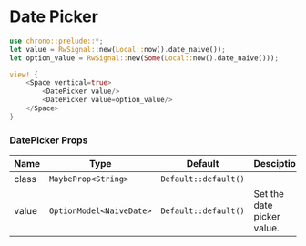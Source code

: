 # Date Picker

```rust demo
use chrono::prelude::*;
let value = RwSignal::new(Local::now().date_naive());
let option_value = RwSignal::new(Some(Local::now().date_naive()));

view! {
    <Space vertical=true>
        <DatePicker value/>
        <DatePicker value=option_value/>
    </Space>
}
```

### DatePicker Props

| Name  | Type                     | Default              | Desciption                 |
| ----- | ------------------------ | -------------------- | -------------------------- |
| class | `MaybeProp<String>`      | `Default::default()` |                            |
| value | `OptionModel<NaiveDate>` | `Default::default()` | Set the date picker value. |
